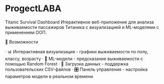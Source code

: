 # ProgectLABA
Titanic Survival Dashboard
Итерактивное веб-приложение для анализа выживаемости
пассажиров Титаника с визуализацией и ML-моделями с применением ООП.

🚀 Возможности

· 📊 Интерактивная визуализация - графики выживаемости по полу, классу, возрасту
· 🤖 ML-модели - предсказание выживаемости с помощью Random Forest
· 📁 Загрузка данных - поддержка пользовательских CSV-файлов
· 🎛️ Панель управления - настройка параметров модели в реальном времени